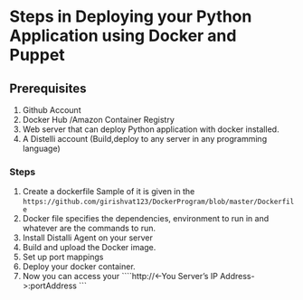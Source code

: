 # Steps in Deploying your Python Application using Docker and Puppet

## Prerequisites
1. Github Account
2. Docker Hub /Amazon Container Registry
3. Web server that can deploy Python application with docker installed.
4. A Distelli account (Build,deploy to any server in any programming language)


### Steps

1. Create a dockerfile 
  Sample of it is given in the ```https://github.com/girishvat123/DockerProgram/blob/master/Dockerfile ```
2. Docker file specifies the dependencies, environment to run in and whatever are the commands to run.
3. Install Distalli Agent on your server
4. Build and upload the Docker image.
5. Set up port mappings 
6. Deploy your docker container.
7. Now you can access your ````http://<-You Server’s IP Address->:portAddress ```

